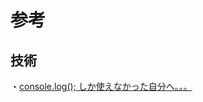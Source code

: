 #  参考

## 技術
・[console.log(); しか使えなかった自分へ。。。](https://qiita.com/ashketcham/items/06e50b3f7f6238d9b51b#consoletable)